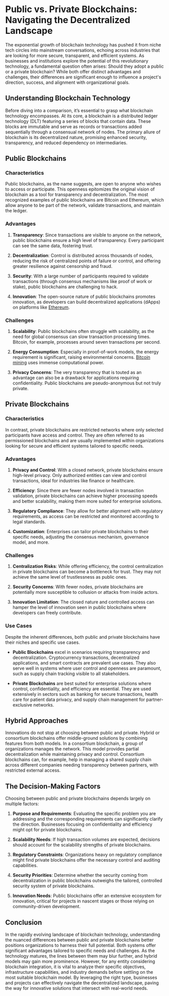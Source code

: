 # Public vs. Private Blockchains: Navigating the Decentralized Landscape

The exponential growth of blockchain technology has pushed it from niche tech circles into mainstream conversations, echoing across industries that are looking for more secure, transparent, and efficient systems. As businesses and institutions explore the potential of this revolutionary technology, a fundamental question often arises: Should they adopt a public or a private blockchain? While both offer distinct advantages and challenges, their differences are significant enough to influence a project's direction, success, and alignment with organizational goals.

## Understanding Blockchain Technology

Before diving into a comparison, it’s essential to grasp what blockchain technology encompasses. At its core, a blockchain is a distributed ledger technology (DLT) featuring a series of blocks that contain data. These blocks are immutable and serve as records or transactions added sequentially through a consensual network of nodes. The primary allure of blockchain is its decentralized nature, promising enhanced security, transparency, and reduced dependency on intermediaries.

## Public Blockchains

### Characteristics

Public blockchains, as the name suggests, are open to anyone who wishes to access or participate. This openness epitomizes the original vision of blockchain as a tool for transparency and decentralization. The most recognized examples of public blockchains are Bitcoin and Ethereum, which allow anyone to be part of the network, validate transactions, and maintain the ledger. 

### Advantages

1. **Transparency**: Since transactions are visible to anyone on the network, public blockchains ensure a high level of transparency. Every participant can see the same data, fostering trust.

2. **Decentralization**: Control is distributed across thousands of nodes, reducing the risk of centralized points of failure or control, and offering greater resilience against censorship and fraud.

3. **Security**: With a large number of participants required to validate transactions (through consensus mechanisms like proof of work or stake), public blockchains are challenging to hack.

4. **Innovation**: The open-source nature of public blockchains promotes innovation, as developers can build decentralized applications (dApps) on platforms like [Ethereum](https://ethereum.org).

### Challenges

1. **Scalability**: Public blockchains often struggle with scalability, as the need for global consensus can slow transaction processing times. Bitcoin, for example, processes around seven transactions per second.

2. **Energy Consumption**: Especially in proof-of-work models, the energy requirement is significant, raising environmental concerns. [Bitcoin mining](https://bitcoin.org) uses immense computational power.

3. **Privacy Concerns**: The very transparency that is touted as an advantage can also be a drawback for applications requiring confidentiality. Public blockchains are pseudo-anonymous but not truly private.

## Private Blockchains

### Characteristics

In contrast, private blockchains are restricted networks where only selected participants have access and control. They are often referred to as permissioned blockchains and are usually implemented within organizations looking for secure and efficient systems tailored to specific needs.

### Advantages

1. **Privacy and Control**: With a closed network, private blockchains ensure high-level privacy. Only authorized entities can view and control transactions, ideal for industries like finance or healthcare.

2. **Efficiency**: Since there are fewer nodes involved in transaction validation, private blockchains can achieve higher processing speeds and better scalability, making them more suited for enterprise solutions.

3. **Regulatory Compliance**: They allow for better alignment with regulatory requirements, as access can be restricted and monitored according to legal standards.

4. **Customization**: Enterprises can tailor private blockchains to their specific needs, adjusting the consensus mechanism, governance model, and more.

### Challenges

1. **Centralization Risks**: While offering efficiency, the control centralization in private blockchains can become a bottleneck for trust. They may not achieve the same level of trustlessness as public ones.

2. **Security Concerns**: With fewer nodes, private blockchains are potentially more susceptible to collusion or attacks from inside actors.

3. **Innovation Limitation**: The closed nature and controlled access can hamper the level of innovation seen in public blockchains where developers can freely contribute.

### Use Cases

Despite the inherent differences, both public and private blockchains have their niches and specific use cases.

- **Public Blockchains** excel in scenarios requiring transparency and decentralization. Cryptocurrency transactions, decentralized applications, and smart contracts are prevalent use cases. They also serve well in systems where user control and openness are paramount, such as supply chain tracking visible to all stakeholders.

- **Private Blockchains** are best suited for enterprise solutions where control, confidentiality, and efficiency are essential. They are used extensively in sectors such as banking for secure transactions, health care for patient data privacy, and supply chain management for partner-exclusive networks.

## Hybrid Approaches

Innovations do not stop at choosing between public and private. Hybrid or consortium blockchains offer middle-ground solutions by combining features from both models. In a consortium blockchain, a group of organizations manages the network. This model provides partial decentralization while maintaining privacy and control. Consortium blockchains can, for example, help in managing a shared supply chain across different companies needing transparency between partners, with restricted external access.

## The Decision-Making Factors

Choosing between public and private blockchains depends largely on multiple factors:

1. **Purpose and Requirements**: Evaluating the specific problem you are addressing and the corresponding requirements can significantly clarify the direction. Businesses focusing on confidentiality and efficiency might opt for private blockchains.

2. **Scalability Needs**: If high transaction volumes are expected, decisions should account for the scalability strengths of private blockchains.

3. **Regulatory Constraints**: Organizations heavy on regulatory compliance might find private blockchains offer the necessary control and auditing capabilities.

4. **Security Priorities**: Determine whether the security coming from decentralization in public blockchains outweighs the tailored, controlled security system of private blockchains.

5. **Innovation Needs**: Public blockchains offer an extensive ecosystem for innovation, critical for projects in nascent stages or those relying on community-driven development.

## Conclusion

In the rapidly evolving landscape of blockchain technology, understanding the nuanced differences between public and private blockchains better positions organizations to harness their full potential. Both systems offer significant advantages tailored to specific needs and challenges. As the technology matures, the lines between them may blur further, and hybrid models may gain more prominence. However, for any entity considering blockchain integration, it is vital to analyze their specific objectives, infrastructure capabilities, and industry demands before settling on the most suitable blockchain model. By leveraging the right type, businesses and projects can effectively navigate the decentralized landscape, paving the way for innovative solutions that intersect with real-world needs.